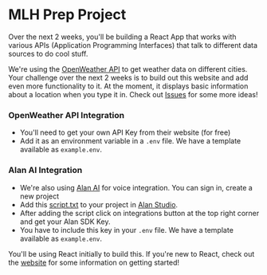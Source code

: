 # MLH Prep Project

Over the next 2 weeks, you'll be building a React App that works with various APIs (Application Programming Interfaces) that talk to different data sources to do cool stuff.

We're using the [OpenWeather API](https://openweathermap.org/current) to get weather data on different cities. Your challenge over the next 2 weeks is to build out this website and add even more functionality to it. At the moment, it displays basic information about a location when you type it in. Check out [Issues](/issues) for some more ideas!

### OpenWeather API Integration
- You'll need to get your own API Key from their website (for free) 
- Add it as an environment variable in a `.env` file. We have a template available as `example.env`.

### Alan AI Integration
- We're also using [Alan AI](https://alan.app/) for voice integration. You can sign in, create a new project 
- Add this [script.txt](https://github.com/sumana2001/prep-project-4.1.3/files/7574039/message.txt) to your project in [Alan Studio](https://alan.app/docs/usage/getting-started). 
- After adding the script click on integrations button at the top right corner and get your Alan SDK Key. 
- You have to include this key in your `.env` file. We have a template available as `example.env`.

You'll be using React initially to build this. If you're new to React, check out the [website](https://reactjs.org) for some information on getting started! 
